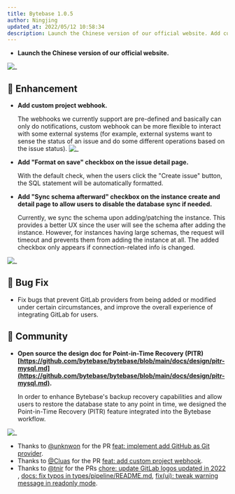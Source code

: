 ```yaml
---
title: Bytebase 1.0.5
author: Ningjing
updated_at: 2022/05/12 10:58:34
description: Launch the Chinese version of our official website. Add custom project webhook. Add "Format on save" checkbox on the issue detail page. Add "Sync schema afterward" checkbox on the instance create and detail page.
---
```


- **Launch the Chinese version of our official website.**

![_](/content/changelog/1.0.5/frontpage-chinese.webp)

## 🎄 Enhancement

- **Add custom project webhook.**

  The webhooks we currently support are pre-defined and basically can only do notifications, custom webhook can be more flexible to interact with some external systems (for example, external systems want to sense the status of an issue and do some different operations based on the issue status).
  ![_](/content/changelog/1.0.5/custom-webhook.webp)

- **Add "Format on save" checkbox on the issue detail page.**

  With the default check, when the users click the "Create issue" button, the SQL statement will be automatically formatted.

- **Add "Sync schema afterward" checkbox on the instance create and detail page to allow users to disable the database sync if needed.**

  Currently, we sync the schema upon adding/patching the instance. This provides a better UX since the user will see the schema after adding the instance. However, for instances having large schemas, the request will timeout and prevents them from adding the instance at all. The added checkbox only appears if connection-related info is changed.

![_](/content/changelog/1.0.5/add-instance-sync-schema-later.webp)

## 🐞 Bug Fix

- Fix bugs that prevent GitLab providers from being added or modified under certain circumstances, and improve the overall experience of integrating GitLab for users.

## 🎠 Community

- **Open source the design doc for Point-in-Time Recovery (PITR) [https://github.com/bytebase/bytebase/blob/main/docs/design/pitr-mysql.md](https://github.com/bytebase/bytebase/blob/main/docs/design/pitr-mysql.md).**

  In order to enhance Bytebase's backup recovery capabilities and allow users to restore the database state to any point in time, we designed the Point-in-Time Recovery (PITR) feature integrated into the Bytebase workflow.

![_](/content/changelog/1.0.5/pitr-design-doc.webp)

- Thanks to [@unknwon](https://github.com/unknwon) for the PR [feat: implement add GitHub as Git provider](https://github.com/bytebase/bytebase/pull/998).
- Thanks to [@Cluas](https://github.com/Cluas) for the PR [feat: add custom project webhook](https://github.com/bytebase/bytebase/pull/1184).
- Thanks to [@tnir](https://github.com/tnir) for the PRs [chore: update GitLab logos updated in 2022](https://github.com/bytebase/bytebase/pull/1215) , [docs: fix typos in types/pipeline/README.md](https://github.com/bytebase/bytebase/pull/1231), [fix(ui): tweak warning message in readonly mode](https://github.com/bytebase/bytebase/pull/1229).

<IncludeBlock url="/docs/get-started/install/install-upgrade"></IncludeBlock>
